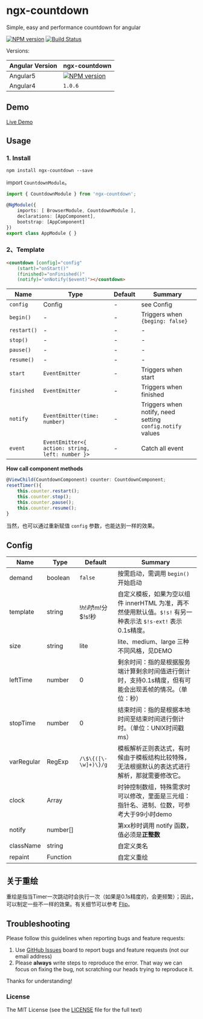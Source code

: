 # ngx-countdown
Simple, easy and performance countdown for angular

[![NPM version](https://img.shields.io/npm/v/ngx-countdown.svg)](https://www.npmjs.com/package/ngx-countdown)
[![Build Status](https://travis-ci.org/cipchk/ngx-countdown.svg?branch=master)](https://travis-ci.org/cipchk/ngx-countdown)

Versions:

| Angular Version | ngx-countdown |
| --------------- | ------------- |
| Angular5 | [![NPM version](https://img.shields.io/npm/v/ngx-countdown.svg)](https://www.npmjs.com/package/ngx-countdown) |
| Angular4 | `1.0.6` |

## Demo

[Live Demo](https://cipchk.github.io/ngx-countdown/)

## Usage

### 1. Install

```
npm install ngx-countdown --save
```

import `CountdownModule`。

```typescript
import { CountdownModule } from 'ngx-countdown';

@NgModule({
    imports: [ BrowserModule, CountdownModule ],
    declarations: [AppComponent],
    bootstrap: [AppComponent]
})
export class AppModule { }
```

### 2、Template

```html
<countdown [config]="config"
    (start)="onStart()"
    (finished)="onFinished()"
    (notify)="onNotify($event)"></countdown>
```

| Name    | Type           | Default  | Summary |
| ------- | ------------- | ----- | ----- |
| `config` | Config | - | see Config |
| `begin()` | - | - | Triggers when `{beging: false}` |
| `restart()` | - | - | - |
| `stop()` | - | - | - |
| `pause()` | - | - | - |
| `resume()` | - | - | - |
| `start` | `EventEmitter` | - | Triggers when start |
| `finished` | `EventEmitter` | - | Triggers when finished |
| `notify` | `EventEmitter(time: number)` | - | Triggers when notify, need setting `config.notify` values |
| `event` | `EventEmitter<{ action: string, left: number }>` | - | Catch all event |

**How call component methods**

```typescript
@ViewChild(CountdownComponent) counter: CountdownComponent;
resetTimer(){
    this.counter.restart();
    this.counter.stop();
    this.counter.pause();
    this.counter.resume();
}
```

当然，也可以通过重新赋值 `config` 参数，也能达到一样的效果。

## Config

| Name    | Type           | Default  | Summary |
| ------- | ------------- | ----- | ----- |
| demand | boolean | `false` | 按需启动，需调用 `begin()` 开始启动  |
| template | string | $!h!时$!m!分$!s!秒 | 自定义模板，如果为空以组件 innerHTML 为准，再不然使用默认值。`$!s!` 有另一种表示法 `$!s-ext!` 表示0.1s精度。  |
| size | string | lite | lite、medium、large 三种不同风格，见DEMO |
| leftTime | number | 0 | 剩余时间：指的是根据服务端计算剩余时间值进行倒计时，支持0.1s精度，但有可能会出现丢帧的情况。（单位：秒） |
| stopTime | number | 0 | 结束时间：指的是根据本地时间至结束时间进行倒计时。（单位：UNIX时间戳 ms） |
| varRegular | RegExp | `/\$\{([\-\w]+)\}/g` | 模板解析正则表达式，有时候由于模板结构比较特殊，无法根据默认的表达式进行解析，那就需要修改它。 |
| clock | Array |  | 时钟控制数组，特殊需求时可以修改，里面是三元组：指针名、进制、位数，可参考大于99小时demo |
| notify | number[] |  | 第xx秒时调用 notify 函数，值必须是**正整数** |
| className | string |  | 自定义类名 |
| repaint | Function |  | 自定义重绘 |

## 关于重绘

重绘是指当Timer一次跳动时会执行一次（如果是0.1s精度的，会更频繁）；因此，可以制定一些不一样的效果。有关细节可以参考 [Flip](https://cipchk.github.io/ngx-countdown/#/tpl/flip)。

## Troubleshooting

Please follow this guidelines when reporting bugs and feature requests:

1. Use [GitHub Issues](https://github.com/cipchk/ngx-countdown/issues) board to report bugs and feature requests (not our email address)
2. Please **always** write steps to reproduce the error. That way we can focus on fixing the bug, not scratching our heads trying to reproduce it.

Thanks for understanding!

### License

The MIT License (see the [LICENSE](https://github.com/cipchk/ngx-countdown/blob/master/LICENSE) file for the full text)

